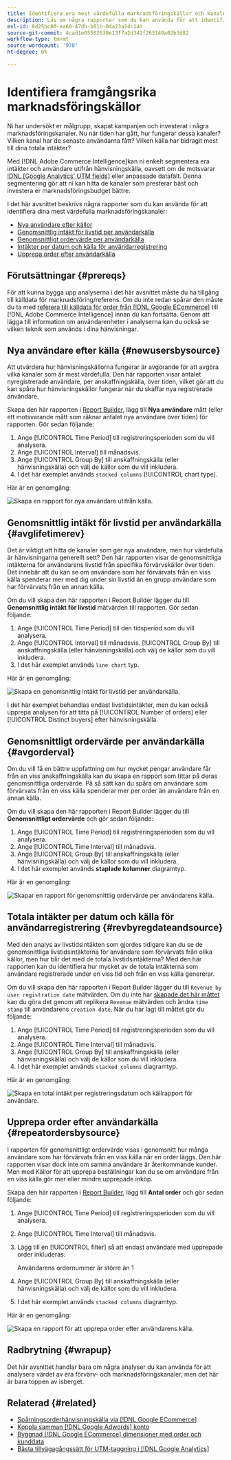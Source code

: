 ```yaml
---
title: Identifiera era mest värdefulla marknadsföringskällor och kanaler
description: Läs om några rapporter som du kan använda för att identifiera dina mest värdefulla marknadsföringskanaler.
exl-id: 8d25bc80-ea60-47db-b01b-04a23a24c14d
source-git-commit: 4cad1e05502630e13f7a2d341f263140a02b3d82
workflow-type: tm+mt
source-wordcount: '978'
ht-degree: 0%

---
```


# Identifiera framgångsrika marknadsföringskällor

Ni har undersökt er målgrupp, skapat kampanjen och investerat i några marknadsföringskanaler. Nu när tiden har gått, hur fungerar dessa kanaler? Vilken kanal har de senaste användarna fått? Vilken källa har bidragit mest till dina totala intäkter?

Med [!DNL Adobe Commerce Intelligence]kan ni enkelt segmentera era intäkter och användare utifrån hänvisningskälla, oavsett om de motsvarar [!DNL [Google Analytics' UTM fields]](https://support.google.com/analytics/answer/1191184?hl=en) eller anpassade datafält. Denna segmentering gör att ni kan hitta de kanaler som presterar bäst och investera er marknadsföringsbudget bättre.

I det här avsnittet beskrivs några rapporter som du kan använda för att identifiera dina mest värdefulla marknadsföringskanaler:

* [Nya användare efter källor](#newusersbysource)
* [Genomsnittlig intäkt för livstid per användarkälla](#avglifetimerev)
* [Genomsnittligt ordervärde per användarkälla](#avgorderval)
* [Intäkter per datum och källa för användarregistrering](#revbyregdateandsource)
* [Upprepa order efter användarkälla](#repeatordersbysource)

## Förutsättningar {#prereqs}

För att kunna bygga upp analyserna i det här avsnittet måste du ha tillgång till källdata för marknadsföring/referens. Om du inte redan spårar den måste du ta med [referera till källdata för order från [!DNL Google ECommerce]](../importing-data/integrations/google-ecommerce.md) till [!DNL Adobe Commerce Intelligence] innan du kan fortsätta. Genom att lägga till information om användarenheter i analyserna kan du också se vilken teknik som används i dina hänvisningar.

## Nya användare efter källa {#newusersbysource}

Att utvärdera hur hänvisningskällorna fungerar är avgörande för att avgöra vilka kanaler som är mest värdefulla. Den här rapporten visar antalet nyregistrerade användare, per anskaffningskälla, över tiden, vilket gör att du kan spåra hur hänvisningskällor fungerar när du skaffar nya registrerade användare.

Skapa den här rapporten i [Report Builder](../../tutorials/using-visual-report-builder.md), lägg till **Nya användare** mått (eller ett motsvarande mått som räknar antalet nya användare över tiden) för rapporten. Gör sedan följande:

1. Ange [!UICONTROL Time Period] till registreringsperioden som du vill analysera.
1. Ange [!UICONTROL Interval] till månadsvis.
1. Ange [!UICONTROL Group By] till anskaffningskälla (eller hänvisningskälla) och välj de källor som du vill inkludera.
1. I det här exemplet används `stacked columns` [!UICONTROL chart type].

Här är en genomgång:

![Skapa en rapport för nya användare utifrån källa.](../../assets/New_Users_by_source.gif)

## Genomsnittlig intäkt för livstid per användarkälla {#avglifetimerev}

Det är viktigt att hitta de kanaler som ger nya användare, men hur värdefulla är hänvisningarna generellt sett? Den här rapporten visar de genomsnittliga intäkterna för användarens livstid från specifika förvärvskällor över tiden. Det innebär att du kan se om användare som har förvärvats från en viss källa spenderar mer med dig under sin livstid än en grupp användare som har förvärvats från en annan källa.

Om du vill skapa den här rapporten i Report Builder lägger du till **Genomsnittlig intäkt för livstid** mätvärden till rapporten. Gör sedan följande:

1. Ange [!UICONTROL Time Period] till den tidsperiod som du vill analysera.
1. Ange [!UICONTROL Interval] till månadsvis.
   [!UICONTROL Group By] till anskaffningskälla (eller hänvisningskälla) och välj de källor som du vill inkludera.
1. I det här exemplet används `line chart` typ.

Här är en genomgång:

![Skapa en genomsnittlig intäkt för livstid per användarkälla](../../assets/Lifetime_revenue_by_user_source.gif).

I det här exemplet behandlas endast livstidsintäkter, men du kan också upprepa analysen för att titta på [!UICONTROL Number of orders] eller [!UICONTROL Distinct buyers] efter hänvisningskälla.

## Genomsnittligt ordervärde per användarkälla {#avgorderval}

Om du vill få en bättre uppfattning om hur mycket pengar användare får från en viss anskaffningskälla kan du skapa en rapport som tittar på deras genomsnittliga ordervärde. På så sätt kan du spåra om användare som förvärvats från en viss källa spenderar mer per order än användare från en annan källa.

Om du vill skapa den här rapporten i Report Builder lägger du till **Genomsnittligt ordervärde** och gör sedan följande:

1. Ange [!UICONTROL Time Period] till registreringsperioden som du vill analysera.
1. Ange [!UICONTROL Time Interval] till månadsvis.
1. Ange [!UICONTROL Group By] till anskaffningskälla (eller hänvisningskälla) och välj de källor som du vill inkludera.
1. I det här exemplet används **staplade kolumner** diagramtyp.

Här är en genomgång:

![Skapar en rapport för genomsnittlig ordervärde per användarens källa.](../../assets/Average_order_value_by_source.gif)

## Totala intäkter per datum och källa för användarregistrering {#revbyregdateandsource}

Med den analys av livstidsintäkten som gjordes tidigare kan du se de genomsnittliga livstidsintäkterna för användare som förvärvats från olika källor, men hur blir det med de totala livstidsintäkterna? Med den här rapporten kan du identifiera hur mycket av de totala intäkterna som användare registrerade under en viss tid och från en viss källa genererar.

Om du vill skapa den här rapporten i Report Builder lägger du till `Revenue by user registration date` mätvärden. Om du inte har [skapade det här måttet](../../data-user/reports/ess-manage-data-metrics.md) kan du göra det genom att replikera `Revenue` mätvärden och ändra `time stamp` till användarens `creation date`. När du har lagt till måttet gör du följande:

1. Ange [!UICONTROL Time Period] till registreringsperioden som du vill analysera.
1. Ange [!UICONTROL Time Interval] till månadsvis.
1. Ange [!UICONTROL Group By] till anskaffningskälla (eller hänvisningskälla) och välj de källor som du vill inkludera.
1. I det här exemplet används `stacked columns` diagramtyp.

Här är en genomgång:

![Skapa en total intäkt per registreringsdatum och källrapport för användare.](../../assets/Revenue_by_user_registration_date_and_source.gif)

## Upprepa order efter användarkälla {#repeatordersbysource}

I rapporten för genomsnittligt ordervärde visas i genomsnitt hur många användare som har förvärvats från en viss källa när en order läggs. Den här rapporten visar dock inte om samma användare är återkommande kunder. Men med Källor för att upprepa beställningar kan du se om användare från en viss källa gör mer eller mindre upprepade inköp.

Skapa den här rapporten i [Report Builder](../../tutorials/using-visual-report-builder.md), lägg till **Antal order** och gör sedan följande:

1. Ange [!UICONTROL Time Period] till registreringsperioden som du vill analysera.
1. Ange [!UICONTROL Time Interval] till månadsvis.
1. Lägg till en [!UICONTROL filter] så att endast användare med upprepade order inkluderas:

   Användarens ordernummer är större än 1

1. Ange [!UICONTROL Group By] till anskaffningskälla (eller hänvisningskälla) och välj de källor som du vill inkludera.
1. I det här exemplet används `stacked columns` diagramtyp.

Här är en genomgång:

![Skapa en rapport för att upprepa order efter användarens källa.](../../assets/Repeat_orders_by_user_source.gif)


## Radbrytning {#wrapup}

Det här avsnittet handlar bara om några analyser du kan använda för att analysera värdet av era förvärv- och marknadsföringskanaler, men det här är bara toppen av isberget.

## Relaterad {#related}

* [Spårningsorderhänvisningskälla via [!DNL Google ECommerce]](../importing-data/integrations/google-ecommerce.md)
* [Koppla samman [!DNL Google Adwords] konto](../importing-data/integrations/google-adwords.md)
* [Byggnad [!DNL Google ECommerce] dimensioner med order och kunddata](../data-warehouse-mgr/bldg-google-ecomm-dim.md)
* [Bästa tillvägagångssätt för UTM-taggning i [!DNL Google Analytics]](../../best-practices/utm-tagging-google.md)
